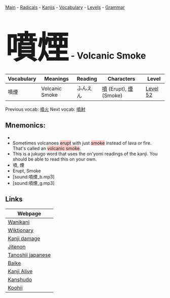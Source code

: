<style> bigfont {font-size: 100px}</style>
[Main](../README.md) -
[Radicals](../radicals.md) -
[Kanjis](../kanjis.md) -
[Vocabulary](../vocabulary.md) -
[Levels](../levels.md) -
[Grammar](../grammar.md)
# <bigfont> 噴煙</bigfont> - Volcanic Smoke 

| Vocabulary | Meanings | Reading | Characters | Level |
| --- | --- | --- | --- | --- |
| 噴煙 | Volcanic Smoke | ふんえん |  [噴](../kanjis/噴.md) (Erupt), [煙](../kanjis/煙.md) (Smoke) | [Level 52](../levels/wk_level52.md) |

Previous vocab: [噴火](噴火.md) Next vocab: [噴射](噴射.md) 

## Mnemonics:

* 
* Sometimes volcanoes <span style="background-color:#ffcccb"> erupt</span> with just <span style="background-color:#ffcccb"> smoke</span> instead of lava or fire. That's called an <span style="background-color:#ffcccb"> volcanic smoke</span>.
* This is a jukugo word that uses the on'yomi readings of the kanji. You should be able to read this on your own.
* 噴, 煙
* Erupt, Smoke
* [sound:噴煙_b.mp3]
* [sound:噴煙_g.mp3]


## Links 

| Webpage |
| --- |
| [Wanikani          ](https://www.wanikani.com/kanji/噴煙) |
| [Wiktionary        ](https://en.wiktionary.org/wiki/噴煙) |
| [Kanji damage      ](http://www.kanjidamage.com/kanji/search?utf8=✓&q=噴煙) |
| [Jitenon           ](https://jitenon.com/kanji/噴煙) |
| [Tanoshii japanese ](https://www.tanoshiijapanese.com/dictionary/kanji.cfm?k=噴煙) |
| [Baike             ](https://baike.baidu.com/item/噴煙) |
| [Kanji Alive       ](https://app.kanjialive.com/噴煙) |
| [Kanshudo          ](https://www.kanshudo.com/searchmn?q=噴煙) |
| [Koohii            ](https://kanji.koohii.com/study/kanji/噴煙) |
